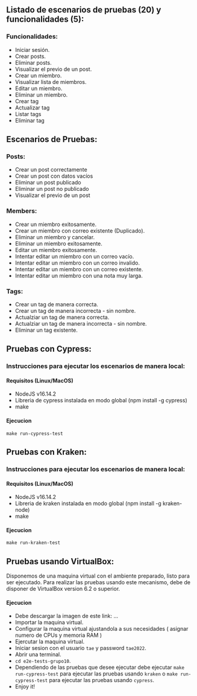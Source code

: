 ## Listado de escenarios de pruebas (20) y funcionalidades (5):
### Funcionalidades:
* Iniciar sesión.
* Crear posts.
* Eliminar posts.
* Visualizar el previo de un post.
* Crear un miembro.
* Visualizar lista de miembros.
* Editar un miembro.
* Eliminar un miembro.
* Crear tag
* Actualizar tag
* Listar tags
* Eliminar tag

## Escenarios de Pruebas:
### Posts:
* Crear un post correctamente
* Crear un post con datos vacíos
* Eliminar un post publicado
* Eliminar un post no publicado
* Visualizar el previo de un post

### Members:
* Crear un miembro exitosamente.
* Crear un miembro con correo existente (Duplicado).
* Eliminar un miembro y cancelar.
* Eliminar un miembro exitosamente.
* Editar un miembro exitosamente.
* Intentar editar un miembro con un correo vacío.
* Intentar editar un miembro con un correo invalido.
* Intentar editar un miembro con un correo existente.
* Intentar editar un miembro con una nota muy larga.

### Tags:
* Crear un tag de manera correcta.
* Crear un tag de manera incorrecta - sin nombre.
* Actualziar un tag de manera correcta.
* Actualziar un tag de manera incorrecta - sin nombre.
* Eliminar un tag existente.

## Pruebas con Cypress:
### Instrucciones para ejecutar los escenarios de manera local:
#### Requisitos (Linux/MacOS)
- NodeJS v16.14.2
- Libreria de cypress instalada en modo global (npm install -g cypress)
- make
#### Ejecucion
`make run-cypress-test`


## Pruebas con Kraken:
### Instrucciones para ejecutar los escenarios de manera local:
#### Requisitos (Linux/MacOS)
- NodeJS v16.14.2
- Libreria de kraken instalada en modo global (npm install -g kraken-node)
- make
#### Ejecucion
`make run-kraken-test`

## Pruebas usando VirtualBox:
Disponemos de una maquina virtual con el ambiente preparado, listo para ser ejecutado.
Para realizar las pruebas usando este mecanismo, debe de disponer de VirtualBox version 6.2 o superior.

#### Ejecucion
- Debe descargar la imagen de este link: ...
- Importar la maquina virtual.
- Configurar la maquina virtual ajustandola a sus necesidades ( asignar numero de CPUs y memoria RAM )
- Ejercutar la maquina virtual.
- Iniciar sesion con el usuario `tae` y password `tae2022`.
- Abrir una terminal.
- `cd e2e-tests-grupo10`.
- Dependiendo de las pruebas que desee ejecutar debe ejecutar `make run-cypress-test` para ejecutar las pruebas usando `kraken` o `make run-cypress-test` para ejecutar las pruebas usando `cypress`.
- Enjoy it!



